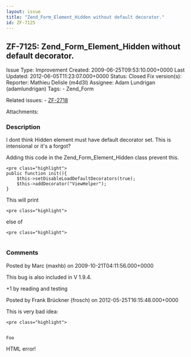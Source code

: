 ```yaml
---
layout: issue
title: "Zend_Form_Element_Hidden without default decorator."
id: ZF-7125
---
```


ZF-7125: Zend\_Form\_Element\_Hidden without default decorator.
---------------------------------------------------------------

 Issue Type: Improvement Created: 2009-06-25T09:53:10.000+0000 Last Updated: 2012-06-05T11:23:07.000+0000 Status: Closed Fix version(s): 
 Reporter:  Mathieu Delisle (m4d3l)  Assignee:  Adam Lundrigan (adamlundrigan)  Tags: - Zend\_Form
 
 Related issues: - [ZF-2718](/issues/browse/ZF-2718)
 
 Attachments: 
### Description

I dont think Hidden element must have default decorator set. This is intensional or it's a forgot?

Adding this code in the Zend\_Form\_Element\_Hidden class prevent this.

 
    <pre class="highlight"> 
    public function init(){
        $this->setDisableLoadDefaultDecorators(true);
        $this->addDecorator("ViewHelper");
    }


This will print

 
    <pre class="highlight"> 


else of

 
    <pre class="highlight">
     
    


 

 

### Comments

Posted by Marc (maxhb) on 2009-10-21T04:11:56.000+0000

This bug is also included in V 1.9.4.

+1 by reading and testing

 

 

Posted by Frank Brückner (frosch) on 2012-05-25T16:15:48.000+0000

This is very bad idea:

 
    <pre class="highlight">


    Foo
            

HTML error!

 

 